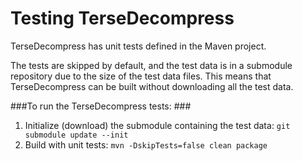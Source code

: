 # Testing TerseDecompress #

TerseDecompress has unit tests defined in the Maven project.

The tests are skipped by default, and the test data is in a submodule repository due to the size of the test data files. This means that TerseDecompress can be built without downloading all the test data.

###To run the TerseDecompress tests: ###

1. Initialize (download) the submodule containing the test data:
```git submodule update --init```
2. Build with unit tests:
```mvn -DskipTests=false clean package```
